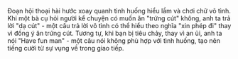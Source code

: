 Đoạn hội thoại hài hước xoay quanh tình huống hiểu lầm và chơi chữ vô tình. Khi một bà cụ hỏi người kể chuyện có muốn ăn "trứng cút" không, anh ta trả lời "dạ cút" - một câu trả lời vô tình có thể hiểu theo nghĩa "xin phép đi" thay vì đồng ý ăn trứng cút. Tương tự, khi bạn bị tiêu chảy, thay vì an ủi, anh ta nói "Have fun man" - một câu nói không phù hợp với tình huống, tạo nên tiếng cười từ sự vụng về trong giao tiếp.
